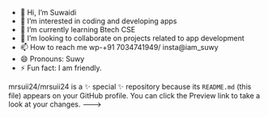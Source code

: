 - 👋 Hi, I’m Suwaidi
- 👀 I’m interested in coding and developing apps
- 🌱 I’m currently learning Btech CSE
- 💞️ I’m looking to collaborate on projects related to app development
- 📫 How to reach me wp-+91 7034741949/ insta@iam_suwy
- 😄 Pronouns: Suwy
- ⚡ Fun fact: I am friendly.

mrsuii24/mrsuii24 is a ✨ special ✨ repository because its `README.md` (this file) appears on your GitHub profile.
You can click the Preview link to take a look at your changes.
--->
